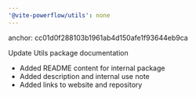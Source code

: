 ```yaml
---
'@vite-powerflow/utils': none
---
```


anchor: cc01d0f288103b1961ab4d150afe1f93644eb9ca

Update Utils package documentation

- Added README content for internal package
- Added description and internal use note
- Added links to website and repository
